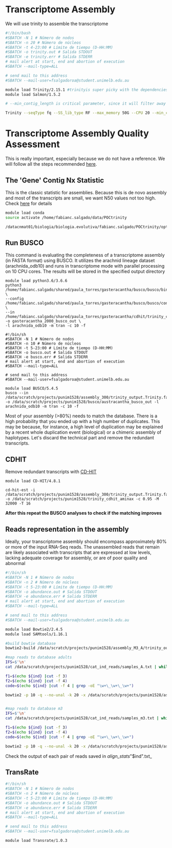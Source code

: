 # Transcriptome Assembly

We will use trinity to assemble the transcriptome

```bash
#!/bin/bash
#SBATCH -N 1 # Número de nodos
#SBATCH -n 20 # Número de núcleos
#SBATCH -t 4-23:00 # Límite de tiempo (D-HH:MM)
#SBATCH -o trinity.out # Salida STDOUT
#SBATCH -e trinity.err # Salida STDERR
# mail alert at start, end and abortion of execution
#SBATCH --mail-type=ALL

# send mail to this address
#SBATCH --mail-user=fsalgadoroa@student.unimelb.edu.au

module load Trinity/2.15.1 #trinityis super picky with the dependencies. Keep that in mind
module load Salmon/1.5.2

# --min_contig_length is critical parameter, since it will filter away many reads. For Austracantha I left --min_contig_length 300

Trinity --seqType fq --SS_lib_type RF --max_memory 50G --CPU 20 --min_contig_length 300 --left /data/gpfs/projects/punim1528/a_minax/reads/filtered_reads/clean_ready_to_assemble/*.1.gz  --right /data/gpfs/projects/punim1528/a_minax/reads/filtered_reads/clean_ready_to_assemble/*.2.gz --output /data/scratch/projects/punim1528/trinity_output --full_cleanup
```

# Transcriptome Assembly Quality Assessment

This is really important, especially because we do not have a reference. We will follow all the steps recommended [here](https://github.com/trinityrnaseq/trinityrnaseq/wiki/Transcriptome-Assembly-Quality-Assessment). 

## The 'Gene' Contig Nx Statistic

This is the classic statistic for assemblies. Because this is de novo assembly and most of the transcripts are small, we want N50 values not too high. Check [here](https://github.com/trinityrnaseq/trinityrnaseq/wiki/Transcriptome-Contig-Nx-and-ExN50-stats) for details

```bash
module load conda
source activate /home/fabianc.salgado/data/POCtrinity

/datacnmat01/biologia/biologia.evolutiva/fabianc.salgado/POCtrinity/opt/trinity-2.9.1/util/TrinityStats.pl /home/fabianc.salgado/shared/paula_torres/gasteracantha/trinity/trinity_without_2000/Trinity_2000.fasta
```

## Run BUSCO

This command is evaluating the completeness of a transcriptome assembly (in FASTA format) using BUSCO. It utilizes the arachnid lineage dataset (arachnida_odb10) and runs in transcriptome mode with parallel processing on 10 CPU cores. The results will be stored in the specified output directory
```
module load python3.6/3.6.6
python3 /home/fabianc.salgado/shared/paula_torres/gasteracantha/busco/busco/bin/busco \
--config /home/fabianc.salgado/shared/paula_torres/gasteracantha/busco/busco/config/config.ini \
--in /home/fabianc.salgado/shared/paula_torres/gasteracantha/cdhit/trinity_cdhit_2000.fasta -o gasteracantha_2000_busco_out \
-l arachnida_odb10 -m tran -c 10 -f

#!/bin/sh
#SBATCH -N 1 # Número de nodos
#SBATCH -n 10 # Número de núcleos
#SBATCH -t 5-23:00 # Límite de tiempo (D-HH:MM)       
#SBATCH -o busco.out # Salida STDOUT
#SBATCH -e busco.err # Salida STDERR
# mail alert at start, end and abortion of execution  
#SBATCH --mail-type=ALL

# send mail to this address
#SBATCH --mail-user=fsalgadoroa@student.unimelb.edu.au

module load BUSCO/5.4.5
busco --in /data/scratch/projects/punim1528/assembly_300/trinity_output.Trinity.fasta -o /data/scratch/projects/punim1528/busco/austracantha_busco_out -l arachnida_odb10 -m tran -c 10 -f

```

Most of your assembly (>80%) needs to match the database. There is a high probability that you ended up with a high number of duplicates. This may be because, for instance, a high level of duplication may be explained by a recent whole duplication event (biological) or a chimeric assembly of haplotypes. Let's discard the technical part and remove the redundant transcripts.

## CDHIT

Remove redundant transcripts with [CD-HIT](https://sites.google.com/view/cd-hit)

```
module load CD-HIT/4.8.1

cd-hit-est -i /data/scratch/projects/punim1528/assembly_300/trinity_output.Trinity.fasta -o /data/scratch/projects/punim1528/trinity_cdhit_aminax -c 0.95 -M 32000 -T 16
```

**After this repeat the BUSCO analyses to check if the matching improves**

## Reads representation in the assembly

Ideally, your transcriptome assembly should encompass approximately 80% or more of the input RNA-Seq reads. The unassembled reads that remain are likely associated with transcripts that are expressed at low levels, lacking adequate coverage for assembly, or are of poor quality and abnormal

```bash
#!/bin/sh
#SBATCH -N 1 # Número de nodos
#SBATCH -n 2 # Número de núcleos
#SBATCH -t 5-23:00 # Límite de tiempo (D-HH:MM)
#SBATCH -o abundance.out # Salida STDOUT
#SBATCH -e abundance.err # Salida STDERR
# mail alert at start, end and abortion of execution
#SBATCH --mail-type=ALL

# send mail to this address
#SBATCH --mail-user=fsalgadoroa@student.unimelb.edu.au

module load Bowtie2/2.4.5
module load SAMtools/1.16.1

#build bowtie database
bowtie2-build /data/scratch/projects/punim1528/assembly_M3_A/trinity_output.Trinity.fasta /data/scratch/projects/punim1528/assembly_M3_A/trans_M3_A.fna

#map reads to database adults
IFS=$'\n'
cat /data/scratch/projects/punim1528/cat_ind_reads/samples_A.txt | while read ind; do

f1=$(echo ${ind} |cut -f 3)
f2=$(echo ${ind} |cut -f 4)
code=$(echo ${ind} |cut -f 4 | grep -oE "\w+\_\w+\_\w+")

bowtie2 -p 10 -q --no-unal -k 20 -x /data/scratch/projects/punim1528/assembly_M3_A/trans_M3_A.fna -1 /data/scratch/projects/punim1528/cat_ind_reads/"$f1" -2 /data/scratch/projects/punim1528/cat_ind_reads/"$f2" 2> /data/scratch/projects/punim1528/assembly_M3_A/align_stats_"$code".txt | samtools view -@10 -Sb -o bowtie2.bam; done


#map reads to database m3
IFS=$'\n'
cat /data/scratch/projects/punim1528/cat_ind_reads/samples_m3.txt | while read ind; do

f1=$(echo ${ind} |cut -f 3)
f2=$(echo ${ind} |cut -f 4)
code=$(echo ${ind} |cut -f 4 | grep -oE "\w+\_\w+\_\w+")

bowtie2 -p 10 -q --no-unal -k 20 -x /data/scratch/projects/punim1528/assembly_M3_A/trans_M3_A.fna -1 /data/scratch/projects/punim1528/cat_ind_reads/"$f1" -2 /data/scratch/projects/punim1528/cat_ind_reads/"$f2" 2> /data/scratch/projects/punim1528/assembly_M3_A/align_stats_"$code".txt | samtools view -@10 -Sb -o bowtie2.bam; done
```

Check the output of each pair of reads saved in _align_stats_"$ind".txt_

## TransRate

```bash
#!/bin/sh
#SBATCH -N 1 # Número de nodos
#SBATCH -n 2 # Número de núcleos
#SBATCH -t 5-23:00 # Límite de tiempo (D-HH:MM)
#SBATCH -o abundance.out # Salida STDOUT
#SBATCH -e abundance.err # Salida STDERR
# mail alert at start, end and abortion of execution
#SBATCH --mail-type=ALL

# send mail to this address
#SBATCH --mail-user=fsalgadoroa@student.unimelb.edu.au

module load Transrate/1.0.3


```
